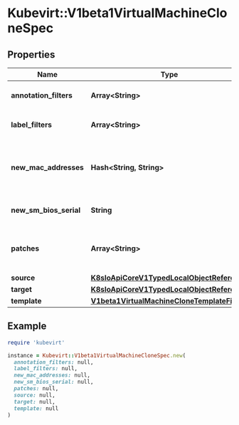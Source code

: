 # Kubevirt::V1beta1VirtualMachineCloneSpec

## Properties

| Name | Type | Description | Notes |
| ---- | ---- | ----------- | ----- |
| **annotation_filters** | **Array&lt;String&gt;** | Example use: \&quot;!some/key*\&quot;. For a detailed description, please refer to https://kubevirt.io/user-guide/operations/clone_api/#label-annotation-filters. | [optional] |
| **label_filters** | **Array&lt;String&gt;** | Example use: \&quot;!some/key*\&quot;. For a detailed description, please refer to https://kubevirt.io/user-guide/operations/clone_api/#label-annotation-filters. | [optional] |
| **new_mac_addresses** | **Hash&lt;String, String&gt;** | NewMacAddresses manually sets that target interfaces&#39; mac addresses. The key is the interface name and the value is the new mac address. If this field is not specified, a new MAC address will be generated automatically, as for any interface that is not included in this map. | [optional] |
| **new_sm_bios_serial** | **String** | NewSMBiosSerial manually sets that target&#39;s SMbios serial. If this field is not specified, a new serial will be generated automatically. | [optional] |
| **patches** | **Array&lt;String&gt;** | Patches holds JSON patches to apply to target. Patches should fit the target&#39;s Kind. Example: &#39;{\&quot;op\&quot;: \&quot;add\&quot;, \&quot;path\&quot;: \&quot;/spec/template/metadata/labels/example\&quot;, \&quot;value\&quot;: \&quot;new-label\&quot;}&#39; | [optional] |
| **source** | [**K8sIoApiCoreV1TypedLocalObjectReference**](K8sIoApiCoreV1TypedLocalObjectReference.md) |  |  |
| **target** | [**K8sIoApiCoreV1TypedLocalObjectReference**](K8sIoApiCoreV1TypedLocalObjectReference.md) |  | [optional] |
| **template** | [**V1beta1VirtualMachineCloneTemplateFilters**](V1beta1VirtualMachineCloneTemplateFilters.md) |  | [optional] |

## Example

```ruby
require 'kubevirt'

instance = Kubevirt::V1beta1VirtualMachineCloneSpec.new(
  annotation_filters: null,
  label_filters: null,
  new_mac_addresses: null,
  new_sm_bios_serial: null,
  patches: null,
  source: null,
  target: null,
  template: null
)
```

